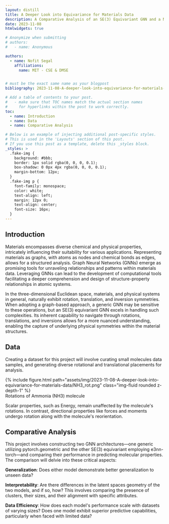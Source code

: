 ```yaml
---
layout: distill
title: A Deeper Look into Equivariance for Materials Data
description: A Comparative Analysis of an SE(3) Equivariant GNN and a Non-Equivariant GNN in Materials Data Tasks with a Focus on Investigating the Interpretability of Latent Geometry within the Two GNNs.
date: 2023-11-08
htmlwidgets: true

# Anonymize when submitting
# authors:
#   - name: Anonymous

authors:
  - name: Nofit Segal
    affiliations:
      name: MIT - CSE & DMSE


# must be the exact same name as your blogpost
bibliography: 2023-11-08-A-deeper-look-into-equivariance-for-materials-data.bib  

# Add a table of contents to your post.
#   - make sure that TOC names match the actual section names
#     for hyperlinks within the post to work correctly.
toc:
  - name: Introduction
  - name: Data
  - name: Comparative Analysis

# Below is an example of injecting additional post-specific styles.
# This is used in the 'Layouts' section of this post.
# If you use this post as a template, delete this _styles block.
_styles: >
  .fake-img {
    background: #bbb;
    border: 1px solid rgba(0, 0, 0, 0.1);
    box-shadow: 0 0px 4px rgba(0, 0, 0, 0.1);
    margin-bottom: 12px;
  }
  .fake-img p {
    font-family: monospace;
    color: white;
    text-align: left;
    margin: 12px 0;
    text-align: center;
    font-size: 16px;
  }
---
```


## Introduction

Materials encompasses diverse chemical and physical properties, intricately influencing their suitability for various applications. Representing materials as graphs, with atoms as nodes and chemical bonds as edges, allows for a structured analysis. Graph Neural Networks (GNNs) emerge as promising tools for unraveling relationships and patterns within materials data. Leveraging GNNs can lead to the development of computational tools facilitating a deeper comprehension and design of structure-property relationships in atomic systems.

In the three-dimensional Euclidean space, materials, and physical systems in general, naturally exhibit rotation, translation, and inversion symmetries. When adopting a graph-based approach, a generic GNN may be sensitive to these operations, but an SE(3) equivariant GNN excels in handling such complexities. Its inherent capability to navigate through rotations, translations, and inversions allows for a more nuanced understanding, enabling the capture of underlying physical symmetries within the material structures.



## Data

Creating a dataset for this project will involve curating small molecules data samples, and generating diverse rotational and translational placements for analysis.  

<div class="row mt-3">
      {% include figure.html path="assets/img/2023-11-08-A-deeper-look-into-equivariance-for-materials-data/NH3_rot.png" class="img-fluid rounded z-depth-1" %}
      </div>
<div class="caption">
    Rotations of Ammonia (NH3) molecule 
</div>

Scalar properties, such as Energy, remain unaffected by the molecule's rotations. In contrast, directional properties like forces and moments undergo rotation along with the molecule's reorientation.


## Comparative Analysis

This project involves constructing two GNN architectures—one generic utilizing pytorch.geometric and the other SE(3) equivariant employing e3nn-torch—and comparing their performance in predicting molecular properties. The comparison will delvie into these critical aspects:


**Generalization**: Does either model demonstrate better generalization to unseen data?


**Interpretability**: Are there differences in the latent spaces geometry of the two models, and if so, how? This involves comparing the presence of clusters, their sizes, and their alignment with specific attributes.


**Data Efficiency**: How does each model's performance scale with datasets of varying sizes? Does one model exhibit superior predictive capabilities, particularly when faced with limited data?






